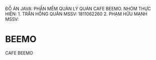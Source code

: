 ĐỒ ÁN JAVA: PHẦN MỀM QUẢN LÝ QUÁN CAFE BEEMO.
NHÓM THỰC HIỆN:
	1. TRẦN HỒNG QUÂN MSSV: 1811062260
	2. PHẠM HỮU MẠNH MSSV:
# BEEMO
CAFE BEEMO

